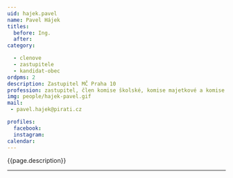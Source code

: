 ```yaml
---
uid: hajek.pavel
name: Pavel Hájek
titles:
  before: Ing.
  after:
category:

  - clenove
  - zastupitele    
  - kandidat-obec 
ordpms: 2
description: Zastupitel MČ Praha 10
profession: zastupitel, člen komise školské, komise majetkové a komise územního rozvoje
img: people/hajek-pavel.gif
mail:
 - pavel.hajek@pirati.cz

profiles:
  facebook: 
  instagram: 
calendar: 
---
```


{{page.description}}



---
